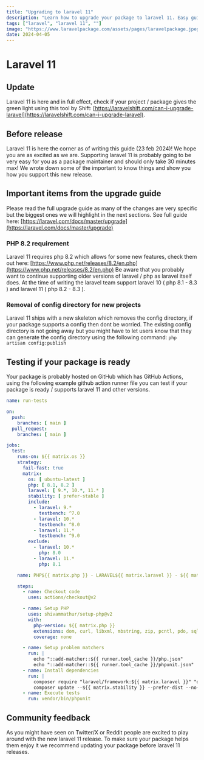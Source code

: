```yaml
---
title: "Upgrading to laravel 11"
description: "Learn how to upgrade your package to laravel 11. Easy guide to laravel 11 upgrade for laravel packages."
tags: ["laravel", "laravel 11", ""]
image: "https://www.laravelpackage.com/assets/pages/laravelpackage.jpeg"
date: 2024-04-05
---
```

# Laravel 11

## Update
Laravel 11 is here and in full effect, check if your project / package gives the green light using this tool by Shift: 
[https://laravelshift.com/can-i-upgrade-laravel](https://laravelshift.com/can-i-upgrade-laravel).

## Before release
Laravel 11 is here the corner as of writing this guide (23 feb 2024)! We hope you are as excited as we are.
Supporting laravel 11 is probably going to be very easy for you as a package maintainer and should only take 30 minutes max!
We wrote down some of the important to know things and show you how you support this new release.

## Important items from the upgrade guide 
Please read the full upgrade guide as many of the changes are very specific but the biggest ones we will highlight in the next sections.
See full guide here: [https://laravel.com/docs/master/upgrade](https://laravel.com/docs/master/upgrade)

### PHP 8.2 requirement
Laravel 11 requires php 8.2 which allows for some new features, check them out here: [https://www.php.net/releases/8.2/en.php](https://www.php.net/releases/8.2/en.php)
Be aware that you probably want to continue supporting older versions of laravel / php as laravel itself does. 
At the time of writing the laravel team support laravel 10 ( php 8.1 - 8.3 ) and laravel 11 ( php 8.2 - 8.3 ).

### Removal of config directory for new projects
Laravel 11 ships with a new skeleton which removes the config directory, if your package supports a config then dont be worried. 
The existing config directory is not going away but you might have to let users know that they can generate the config directory using the following command:
```php artisan config:publish```


## Testing if your package is ready
Your package is probably hosted on GitHub which has GitHub Actions, using the following example github action runner file you can test if your package is ready / supports laravel 11 and other versions.
```yaml
name: run-tests

on:
  push:
    branches: [ main ]
  pull_request:
    branches: [ main ]

jobs:
  test:
    runs-on: ${{ matrix.os }}
    strategy:
      fail-fast: true
      matrix:
        os: [ ubuntu-latest ]
        php: [ 8.1, 8.2 ]
        laravel: [ 9.*, 10.*, 11.* ]
        stability: [ prefer-stable ]
        include:
          - laravel: 9.*
            testbench: ^7.0
          - laravel: 10.*
            testbench: ^8.0
          - laravel: 11.*
            testbench: ^9.0
        exclude:
          - laravel: 10.*
            php: 8.0
          - laravel: 11.*
            php: 8.1

    name: PHP${{ matrix.php }} - LARAVEL${{ matrix.laravel }} - ${{ matrix.stability }} - ${{ matrix.os }}

    steps:
      - name: Checkout code
        uses: actions/checkout@v2

      - name: Setup PHP
        uses: shivammathur/setup-php@v2
        with:
          php-version: ${{ matrix.php }}
          extensions: dom, curl, libxml, mbstring, zip, pcntl, pdo, sqlite, pdo_sqlite, bcmath, soap, intl, gd, exif, iconv, imagick, fileinfo
          coverage: none

      - name: Setup problem matchers
        run: |
          echo "::add-matcher::${{ runner.tool_cache }}/php.json"
          echo "::add-matcher::${{ runner.tool_cache }}/phpunit.json"
      - name: Install dependencies
        run: |
          composer require "laravel/framework:${{ matrix.laravel }}" "orchestra/testbench:${{ matrix.testbench }}" --no-interaction --no-update
          composer update --${{ matrix.stability }} --prefer-dist --no-interaction
      - name: Execute tests
        run: vendor/bin/phpunit
```

## Community feedback
As you might have seen on Twitter/X or Reddit people are excited to play around with the new laravel 11 release.
To make sure your package helps them enjoy it we recommend updating your package before laravel 11 releases. 
